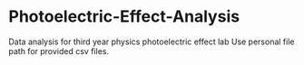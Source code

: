 # Photoelectric-Effect-Analysis
Data analysis for third year physics photoelectric effect lab
Use personal file path for provided csv files.
